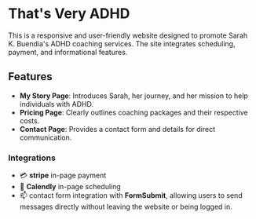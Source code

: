 # That's Very ADHD

This is a responsive and user-friendly website designed to promote Sarah K. Buendia's ADHD coaching services. The site integrates scheduling, payment, and informational features. 
  
## Features  
- **My Story Page**: Introduces Sarah, her journey, and her mission to help individuals with ADHD.  
- **Pricing Page**: Clearly outlines coaching packages and their respective costs.  
- **Contact Page**: Provides a contact form and details for direct communication.   

### Integrations
- :credit_card: **stripe** in-page payment
- :calendar: **Calendly** in-page scheduling
- :mailbox: contact form integration with **FormSubmit**, allowing users to send messages directly without leaving the website or being logged in.
